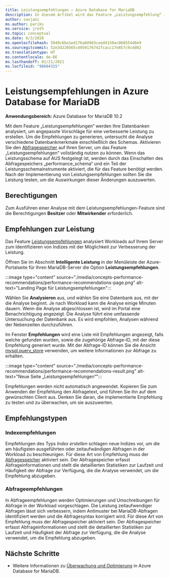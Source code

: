 ```yaml
---
title: Leistungsempfehlungen – Azure Database for MariaDB
description: In diesem Artikel wird das Feature „Leistungsempfehlung“ in Azure Database for MariaDB beschrieben.
author: savjani
ms.author: pariks
ms.service: jroth
ms.topic: conceptual
ms.date: 6/3/2020
ms.openlocfilehash: 5949c6ba1ed176a609d3ceed4150ac06855440e9
ms.sourcegitcommit: 52e3d220565c4059176742fcacc17e857c9cdd02
ms.translationtype: HT
ms.contentlocale: de-DE
ms.lasthandoff: 01/21/2021
ms.locfileid: "98664315"
---
```

# <a name="performance-recommendations-in-azure-database-for-mariadb"></a>Leistungsempfehlungen in Azure Database for MariaDB

**Anwendungsbereich:** Azure Database for MariaDB 10.2

Mit dem Feature „Leistungsempfehlungen“ werden Ihre Datenbanken analysiert, um angepasste Vorschläge für eine verbesserte Leistung zu erstellen. Um die Empfehlungen zu generieren, untersucht die Analyse verschiedene Datenbankmerkmale einschließlich des Schemas. Aktivieren Sie den [Abfragespeicher](concepts-query-store.md) auf Ihren Server, um das Feature „Leistungsempfehlungen“ vollständig nutzen zu können. Wenn das Leistungsschema auf AUS festgelegt ist, werden durch das Einschalten des Abfragespeichers „performance_schema“ und ein Teil der Leistungsschemainstrumente aktiviert, die für das Feature benötigt werden. Nach der Implementierung von Leistungsempfehlungen sollten Sie die Leistung testen, um die Auswirkungen dieser Änderungen auszuwerten.

## <a name="permissions"></a>Berechtigungen

Zum Ausführen einer Analyse mit dem Leistungsempfehlungen-Feature sind die Berechtigungen **Besitzer** oder **Mitwirkender** erforderlich.

## <a name="performance-recommendations"></a>Empfehlungen zur Leistung

Das Feature [Leistungsempfehlungen](concepts-performance-recommendations.md) analysiert Workloads auf Ihrem Server zum Identifizieren von Indizes mit der Möglichkeit zur Verbesserung der Leistung.

Öffnen Sie im Abschnitt **Intelligente Leistung** in der Menüleiste der Azure-Portalseite für Ihren MariaDB-Server die Option **Leistungsempfehlungen**.

:::image type="content" source="./media/concepts-performance-recommendations/performance-recommendations-page.png" alt-text="Landing Page für Leistungsempfehlungen":::

Wählen Sie **Analysieren** aus, und wählen Sie eine Datenbank aus, mit der die Analyse beginnt. Je nach Workload kann die Analyse einige Minuten dauern. Wenn die Analyse abgeschlossen ist, wird im Portal eine Benachrichtigung angezeigt. Die Analyse führt eine umfassende Untersuchung der Datenbank aus. Es wird empfohlen, Analysen während der Nebenzeiten durchzuführen.

Im Fenster **Empfehlungen** wird eine Liste mit Empfehlungen angezeigt, falls welche gefunden wurden, sowie die zugehörige Abfrage-ID, mit der diese Empfehlung generiert wurde. Mit der Abfrage-ID können Sie die Ansicht [mysql.query_store](concepts-query-store.md#mysqlquery_store) verwenden, um weitere Informationen zur Abfrage zu erhalten.

:::image type="content" source="./media/concepts-performance-recommendations/performance-recommendations-result.png" alt-text="Neue Seite „Leistungsempfehlungen“":::

Empfehlungen werden nicht automatisch angewendet. Kopieren Sie zum Anwenden der Empfehlung den Abfragetext, und führen Sie ihn auf dem gewünschten Client aus. Denken Sie daran, die implementierte Empfehlung zu testen und zu überwachen, um sie auszuwerten.

## <a name="recommendation-types"></a>Empfehlungstypen

### <a name="index-recommendations"></a>Indexempfehlungen

Empfehlungen des Typs *Index erstellen* schlagen neue Indizes vor, um die am häufigsten ausgeführten oder zeitaufwändigen Abfragen in der Workload zu beschleunigen. Für diese Art von Empfehlung muss der [Abfragespeicher](concepts-query-store.md) aktiviert sein. Der Abfragespeicher erfasst Abfrageinformationen und stellt die detaillierten Statistiken zur Laufzeit und Häufigkeit der Abfrage zur Verfügung, die die Analyse verwendet, um die Empfehlung abzugeben.

### <a name="query-recommendations"></a>Abfrageempfehlungen

In Abfrageempfehlungen werden Optimierungen und Umschreibungen für Abfrage in der Workload vorgeschlagen. Die Leistung zeitaufwendiger Abfragen lässt sich verbessern, indem Antimuster bei MariaDB-Abfragen identifiziert werden und die Abfragesyntax korrigiert wird. Für diese Art von Empfehlung muss der Abfragespeicher aktiviert sein. Der Abfragespeicher erfasst Abfrageinformationen und stellt die detaillierten Statistiken zur Laufzeit und Häufigkeit der Abfrage zur Verfügung, die die Analyse verwendet, um die Empfehlung abzugeben.
## <a name="next-steps"></a>Nächste Schritte

- Weitere Informationen zu [Überwachung und Optimierung](concepts-monitoring.md) in Azure Database for MariaDB.